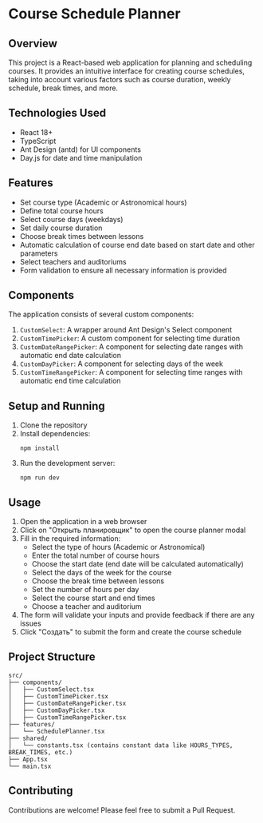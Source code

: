# Course Schedule Planner

## Overview

This project is a React-based web application for planning and scheduling courses. It provides an intuitive interface for creating course schedules, taking into account various factors such as course duration, weekly schedule, break times, and more.

## Technologies Used

- React 18+
- TypeScript
- Ant Design (antd) for UI components
- Day.js for date and time manipulation

## Features

- Set course type (Academic or Astronomical hours)
- Define total course hours
- Select course days (weekdays)
- Set daily course duration
- Choose break times between lessons
- Automatic calculation of course end date based on start date and other parameters
- Select teachers and auditoriums
- Form validation to ensure all necessary information is provided

## Components

The application consists of several custom components:

1. `CustomSelect`: A wrapper around Ant Design's Select component
2. `CustomTimePicker`: A custom component for selecting time duration
3. `CustomDateRangePicker`: A component for selecting date ranges with automatic end date calculation
4. `CustomDayPicker`: A component for selecting days of the week
5. `CustomTimeRangePicker`: A component for selecting time ranges with automatic end time calculation

## Setup and Running

1. Clone the repository
2. Install dependencies:
   ```
   npm install
   ```
3. Run the development server:
   ```
   npm run dev
   ```

## Usage

1. Open the application in a web browser
2. Click on "Открыть планировщик" to open the course planner modal
3. Fill in the required information:
    - Select the type of hours (Academic or Astronomical)
    - Enter the total number of course hours
    - Choose the start date (end date will be calculated automatically)
    - Select the days of the week for the course
    - Choose the break time between lessons
    - Set the number of hours per day
    - Select the course start and end times
    - Choose a teacher and auditorium
4. The form will validate your inputs and provide feedback if there are any issues
5. Click "Создать" to submit the form and create the course schedule

## Project Structure

```
src/
├── components/
│   ├── CustomSelect.tsx
│   ├── CustomTimePicker.tsx
│   ├── CustomDateRangePicker.tsx
│   ├── CustomDayPicker.tsx
│   ├── CustomTimeRangePicker.tsx
├── features/
│   └── SchedulePlanner.tsx
├── shared/
│   └── constants.tsx (contains constant data like HOURS_TYPES, BREAK_TIMES, etc.)
├── App.tsx
└── main.tsx
```

## Contributing

Contributions are welcome! Please feel free to submit a Pull Request.
